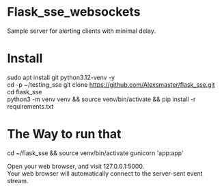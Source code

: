 # Flask_sse_websockets
Sample server for alerting clients with minimal delay.

# Install
sudo apt install git python3.12-venv -y  
cd -p ~/testing_sse
git clone https://github.com/Alexsmaster/flask_sse.git  
cd flask_sse  
python3 -m venv venv && source venv/bin/activate && pip install -r requirements.txt

# The Way to run that
[//]: # (cd ~/PycharmProjects/flask_sse/ && source .venv/bin/activate)

cd ~/flask_sse && source venv/bin/activate
gunicorn 'app:app' 

Open your web browser, and visit 127.0.0.1:5000.  
Your web browser will automatically connect to the server-sent event stream.  

